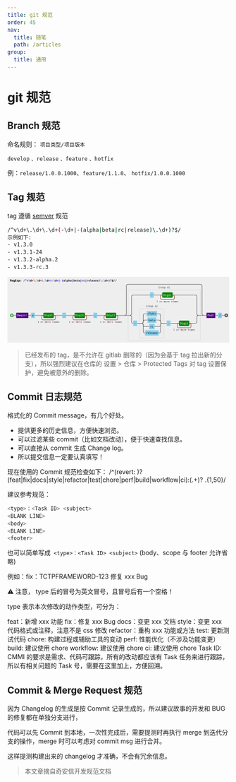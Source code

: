 ```yaml
---
title: git 规范
order: 45
nav:
  title: 随笔
  path: /articles
group:
  title: 通用
---
```


# git 规范

## Branch 规范

命名规则： `项目类型/项目版本`

`develop` `、release` `、feature` `、hotfix`

例：`release/1.0.0.1000`、`feature/1.1.0`、 `hotfix/1.0.0.1000`

## Tag 规范

tag 遵循 [semver](https://www.npmjs.cn/misc/semver/) 规范

```bash
/^v\d+\.\d+\.\d+(-\d+|-(alpha|beta|rc|release)\.\d+)?$/
示例如下:
- v1.3.0
- v1.3.1-24
- v1.3.2-alpha.2
- v1.3.3-rc.3
```

![git-tag](./assets/git-tag.png)

> 已经发布的 tag，是不允许在 gitlab 删除的（因为会基于 tag 拉出新的分支），所以强烈建议在仓库的 设置 > 仓库 > Protected Tags 对 tag 设置保护，避免被意外的删除。

## Commit 日志规范

格式化的 Commit message，有几个好处。

- 提供更多的历史信息，方便快速浏览。
- 可以过滤某些 commit（比如文档改动），便于快速查找信息。
- 可以直接从 commit 生成 Change log。
- 所以提交信息一定要认真填写！

现在使用的 Commit 规范检查如下： /^(revert: )?(feat|fix|docs|style|refactor|test|chore|perf|build|workflow|ci):(.+)? .{1,50}/

建议参考规范：

```bash
<type>：<Task ID> <subject>
<BLANK LINE>
<body>
<BLANK LINE>
<footer>
```

也可以简单写成` <type>：<Task ID> <subject>` (body、scope 与 footer 允许省略)

例如：fix：TCTPFRAMEWORD-123 修复 xxx Bug

⚠️ 注意， type 后的冒号为英文冒号，且冒号后有一个空格！

type 表示本次修改的动作类型，可分为：

feat：新增 xxx 功能
fix：修复 xxx Bug
docs：变更 xxx 文档
style：变更 xxx 代码格式或注释，注意不是 css 修改
refactor：重构 xxx 功能或方法
test: 更新测试代码
chore: 构建过程或辅助工具的变动
perf: 性能优化（不涉及功能变更）
build: 建议使用 chore
workflow: 建议使用 chore
ci: 建议使用 chore
Task ID: CMMI 的要求是需求、代码可跟踪，所有的改动都应该有 Task 任务来进行跟踪，所以有相关问题的 Task 号，需要在这里加上，方便回溯。

## Commit & Merge Request 规范

因为 Changelog 的生成是按 Commit 记录生成的，所以建议故事的开发和 BUG 的修复都在单独分支进行，

代码可以先 Commit 到本地，一次性完成后，需要提测时再执行 merge 到迭代分支的操作，merge 时可以考虑对 commit msg 进行合并。

这样提测构建出来的 changelog 才准确，不会有冗余信息。

> 本文章摘自奇安信开发规范文档

